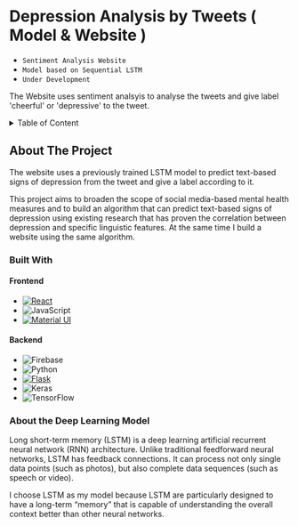 <a name="readme-top"></a>
# Depression Analysis by Tweets ( Model & Website )
* ` Sentiment Analysis Website `
* ` Model based on Sequential LSTM `
* ` Under Development `


The Website uses sentiment analsyis to analyse the tweets and give label 'cheerful' or 'depressive' to the tweet.

<details>
  <summary>Table of Content</summary>
  <ol>
    <li>
      <a href="#about-the-project">About The Project</a>
      <ol>
        <li><a href="#A">Built With</a></li>
        <li><a href="#B">About the Deep Learning Model</a></li>
      </ol>
    </li>
    <li>
      <a href="#D">Project Phases</a>
      <ol>
        <li>
          <a href="#E">Building Model</a>
          <ol>
            <li><a href="#F">Gathering Data</a></li>
            <li><a href="#G">Preprocessing Data</a></li>
            <li><a href="#H">Building sentiment analysis model</a></li>
          </ol>
         </li>
         <li><a href="#H">Proposed Website Model</a></li>
      </ol>
    </li>
    <li><a href="#I">Challenges Faced</a></li>
    <li><a href="#J">Future Plan</a></li>
    <li><a href="#K">References</a></li>
  </ol>
</details>

## About The Project

The website uses a previously trained LSTM model to predict text-based signs of depression from the tweet and give a label according to it.

This project aims to broaden the scope of social media-based mental health measures and to build an algorithm that can predict text-based signs of depression using existing research that has proven the correlation between depression and specific linguistic features. At the same time I build a website using the same algorithm.

### Built With

#### Frontend
* [![React][React.js]][React-url]
* ![JavaScript](https://img.shields.io/badge/javascript-%23323330.svg?style=for-the-badge&logo=javascript&logoColor=%23F7DF1E)
* [![Material UI][Material.js]][Material-url]

#### Backend
* ![Firebase](https://img.shields.io/badge/Firebase-039BE5?style=for-the-badge&logo=Firebase&logoColor=white)
* ![Python](https://img.shields.io/badge/python-3670A0?style=for-the-badge&logo=python&logoColor=ffdd54)
* [![Flask][Flask.js]][Flask-url]
* ![Keras](https://img.shields.io/badge/Keras-%23D00000.svg?style=for-the-badge&logo=Keras&logoColor=white)
* ![TensorFlow](https://img.shields.io/badge/TensorFlow-%23FF6F00.svg?style=for-the-badge&logo=TensorFlow&logoColor=white)

### About the Deep Learning Model

Long short-term memory (LSTM) is a deep learning artificial recurrent neural network (RNN) architecture. Unlike traditional feedforward neural networks, LSTM has feedback connections. It can process not only single data points (such as photos), but also complete data sequences (such as speech or video).

I choose LSTM as my model because LSTM are particularly designed to have a long-term “memory” that is capable of understanding the overall context better than other neural networks.

[Material.js]: https://img.shields.io/badge/Material--UI-0081CB?style=for-the-badge&logo=mui&logoColor=white
[Material-url]: https://mui.com/
[React.js]: https://img.shields.io/badge/React-20232A?style=for-the-badge&logo=react&logoColor=61DAFB
[React-url]: https://reactjs.org/
[Flask.js]: https://img.shields.io/badge/Flask-000000?style=for-the-badge&logo=flask&logoColor=white
[Flask-url]: https://flask.palletsprojects.com/en/2.2.x/

